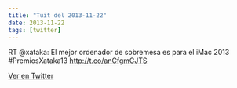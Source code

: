 ```yaml
---
title: "Tuit del 2013-11-22"
date: 2013-11-22
tags: [twitter]
---
```


RT @xataka: El mejor ordenador de sobremesa es para el iMac 2013 #PremiosXataka13 http://t.co/anCfgmCJTS



[Ver en Twitter](https://twitter.com/i/web/status/403886968041660416)
